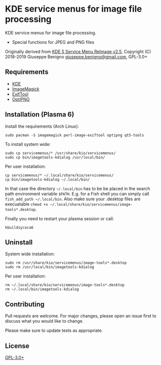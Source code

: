 # KDE service menus for image file processing

KDE service menus for image file processing.

* Special functions for JPEG and PNG files

Originally derived from [KDE 5 Service Menu ReImage v2.5](https://www.egregorion.net/),
Copyright (C) 2018-2019 Giuseppe Benigno <giuseppe.benigno@gmail.com>, GPL-3.0+

## Requirements

* [KDE](https://www.kde.org/)
* [ImageMagick](https://imagemagick.org/index.php)
* [ExifTool](https://exiftool.org/)
* [OptiPNG](http://optipng.sourceforge.net/)

## Installation (Plasma 6)

Install the requirements (Arch Linux):

    sudo pacman -S imagemagick perl-image-exiftool optipng qt5-tools

To install system wide:

    sudo cp servicemenus/* /usr/share/kio/servicemenus/
    sudo cp bin/imagetools-kdialog /usr/local/bin/

Per user installation:

    cp servicemenus/* ~/.local/share/kio/servicemenus/
    cp bin/imagetools-kdialog ~/.local/bin/

In that case the directory `~/.local/bin` has to be be placed in the search path
environment variable `$PATH`.
E.g. for a Fish shell you can simply call `fish_add_path ~/.local/bin`.
Also make sure your .desktop files are execuatable
`chmod +x ~/.local/share/kio/servicemenus/image-tools*.desktop`.

Finally you need to restart your plasma session or call:

    kbuildsycoca6

## Uninstall

System wide installation:

    sudo rm /usr/share/kio/servicemenus/image-tools*.desktop
    sudo rm /usr/local/bin/imagetools-kdialog

Per user installation:

    rm ~/.local/share/kio/servicemenus/image-tools*.desktop
    rm ~/.local/bin/imagetools-kdialog

## Contributing

Pull requests are welcome. For major changes, please open an issue first to
discuss what you would like to change.

Please make sure to update tests as appropriate.

## License

[GPL-3.0+](https://www.gnu.org/licenses/gpl-3.0.html)
